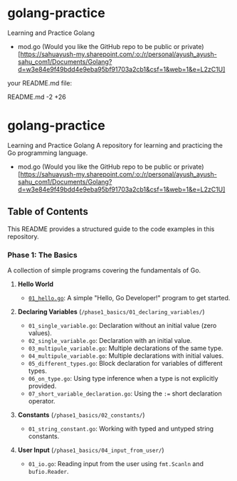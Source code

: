 # golang-practice
Learning and Practice Golang

- mod.go  (Would you like the GitHub repo to be public or private)[https://sahuayush-my.sharepoint.com/:o:/r/personal/ayush_ayush-sahu_com1/Documents/Golang?d=w3e84e9f49bdd4e9eba95bf91703a2cb1&csf=1&web=1&e=L2zC1U]

your README.md file:

README.md
-2
+26
# golang-practice
Learning and Practice Golang
A repository for learning and practicing the Go programming language.

- mod.go  (Would you like the GitHub repo to be public or private)[https://sahuayush-my.sharepoint.com/:o:/r/personal/ayush_ayush-sahu_com1/Documents/Golang?d=w3e84e9f49bdd4e9eba95bf91703a2cb1&csf=1&web=1&e=L2zC1U]
## Table of Contents

This README provides a structured guide to the code examples in this repository.

### Phase 1: The Basics

A collection of simple programs covering the fundamentals of Go.

1.  **Hello World**
    -   [`01_hello.go`](./phase1_basics/01_hello.go): A simple "Hello, Go Developer!" program to get started.

2.  **Declaring Variables** (`/phase1_basics/01_declaring_variables/`)
    -   `01_single_variable.go`: Declaration without an initial value (zero values).
    -   `02_single_variable.go`: Declaration with an initial value.
    -   `03_multipule_variable.go`: Multiple declarations of the same type.
    -   `04_multipule_variable.go`: Multiple declarations with initial values.
    -   `05_different_types.go`: Block declaration for variables of different types.
    -   `06_on_type.go`: Using type inference when a type is not explicitly provided.
    -   `07_short_variable_declaration.go`: Using the `:=` short declaration operator.

3.  **Constants** (`/phase1_basics/02_constants/`)
    -   `01_string_constant.go`: Working with typed and untyped string constants.

4.  **User Input** (`/phase1_basics/04_input_from_user/`)
    -   `01_io.go`: Reading input from the user using `fmt.Scanln` and `bufio.Reader`.

